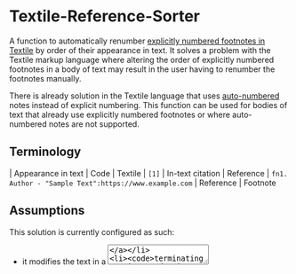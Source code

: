 # Textile-Reference-Sorter

A function to automatically renumber [explicitly numbered footnotes in Textile](https://textile-lang.com/doc/footnotes) by order of their appearance in text. It solves a problem with the Textile markup language where altering the order of explicitly numbered footnotes in a body of text may result in the user having to renumber the footnotes manually.

There is already solution in the Textile language that uses [auto-numbered](https://textile-lang.com/doc/auto-numbered-notes) notes instead of explicit numbering. This function can be used for bodies of text that already use explicitly numbered footnotes or where auto-numbered notes are not supported.

## Terminology

| Appearance in text | Code | Textile
| `[1]` | In-text citation | Reference
| `fn1. Author - "Sample Text":https://www.example.com` | Reference | Footnote

## Assumptions

This solution is currently configured as such:

- it modifies the text in a [<textarea>](https://developer.mozilla.org/en-US/docs/Web/HTML/Element/textarea)
- `terminating section` it expects there to be a [header](https://textile-lang.com/doc/headings) or unique text under which it will place all the references
- it takes references from anywhere in the textarea and places them under the `terminating section`

## Limitations

(Using Textile terminology): The function currently does not support [references that don't link to the footnote or footnotes with a backlink](https://textile-lang.com/doc/footnotes).
